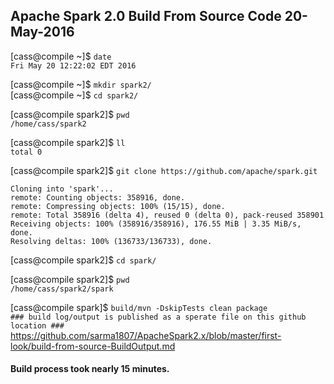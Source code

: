 ## Apache Spark 2.0 Build From Source Code 20-May-2016

[cass@compile ~]$ `date` <br>
`Fri May 20 12:22:02 EDT 2016`

[cass@compile ~]$ `mkdir spark2/` <br>
[cass@compile ~]$ `cd spark2/`

[cass@compile spark2]$ `pwd` <br>
`/home/cass/spark2`

[cass@compile spark2]$ `ll` <br>
`total 0`

[cass@compile spark2]$ `git clone https://github.com/apache/spark.git`
```
Cloning into 'spark'...
remote: Counting objects: 358916, done.
remote: Compressing objects: 100% (15/15), done.
remote: Total 358916 (delta 4), reused 0 (delta 0), pack-reused 358901
Receiving objects: 100% (358916/358916), 176.55 MiB | 3.35 MiB/s, done.
Resolving deltas: 100% (136733/136733), done.
```

[cass@compile spark2]$ `cd spark/` <br>

[cass@compile spark2]$ `pwd` <br>
`/home/cass/spark2/spark`

[cass@compile spark]$ `build/mvn -DskipTests clean package` <br>
`### build log/output is published as a sperate file on this github location ###` <br>
https://github.com/sarma1807/ApacheSpark2.x/blob/master/first-look/build-from-source-BuildOutput.md

#### Build process took nearly 15 minutes.
